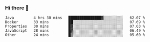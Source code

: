 ### Hi there 👋


<!--START_SECTION:waka-->
```text
Java         4 hrs 30 mins   ███████████████▓░░░░░░░░░   62.07 % 
Docker       33 mins         ██░░░░░░░░░░░░░░░░░░░░░░░   07.69 % 
Properties   30 mins         █▓░░░░░░░░░░░░░░░░░░░░░░░   07.03 % 
JavaScript   28 mins         █▓░░░░░░░░░░░░░░░░░░░░░░░   06.49 % 
Other        24 mins         █▒░░░░░░░░░░░░░░░░░░░░░░░   05.60 % 
```
<!--END_SECTION:waka-->

<!--
**ssrahul96/ssrahul96** is a ✨ _special_ ✨ repository because its `README.md` (this file) appears on your GitHub profile.

Here are some ideas to get you started:

- 🔭 I’m currently working on ...
- 🌱 I’m currently learning ...
- 👯 I’m looking to collaborate on ...
- 🤔 I’m looking for help with ...
- 💬 Ask me about ...
- 📫 How to reach me: ...
- 😄 Pronouns: ...
- ⚡ Fun fact: ...
-->
